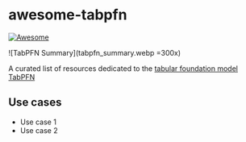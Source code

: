 # awesome-tabpfn

[![Awesome](https://cdn.rawgit.com/sindresorhus/awesome/d7305f38d29fed78fa85652e3a63e154dd8e8829/media/badge.svg)](https://github.com/sindresorhus/awesome)


![TabPFN Summary](tabpfn_summary.webp =300x)

A curated list of resources dedicated to the [tabular foundation model TabPFN](https://www.nature.com/articles/s41586-024-08328-6)

## Use cases

* Use case 1
* Use case 2
